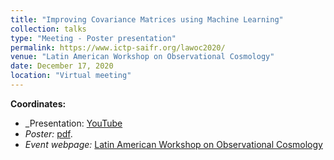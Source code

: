 ```yaml
---
title: "Improving Covariance Matrices using Machine Learning"
collection: talks
type: "Meeting - Poster presentation"
permalink: https://www.ictp-saifr.org/lawoc2020/
venue: "Latin American Workshop on Observational Cosmology"
date: December 17, 2020
location: "Virtual meeting"
---
```


**Coordinates:**

* _Presentation: [YouTube](https://www.youtube.com/watch?v=M9vJlbHncug&list=PLg0_ydgtbHGFuztiN6tbubN7ZGVqP476K)
* _Poster:_ [pdf](https://www.ictp-saifr.org/wp-content/uploads/2020/12/poster-natali_soler_matubaro_de_santi.pdf).
* _Event webpage:_ [Latin American Workshop on Observational Cosmology](https://www.ictp-saifr.org/lawoc2020/)
